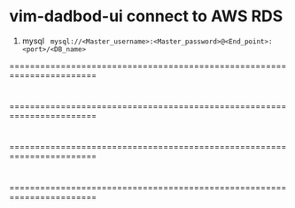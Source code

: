 # vim-dadbod-ui connect to AWS RDS

1. mysql
   ` mysql://<Master_username>:<Master_password>@<End_point>:<port>/<DB_name>`

=======================================================================

#

=======================================================================

#

=======================================================================

#

=======================================================================
